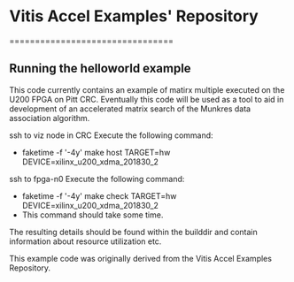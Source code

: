 # Vitis Accel Examples' Repository
================================

## Running the helloworld example

This code currently contains an example of matirx multiple executed on the U200 FPGA on Pitt CRC. 
Eventually this code will be used as a tool to aid in development of an accelerated matrix search of the Munkres data association algorithm.

ssh to viz node in CRC
Execute the following command: 
- faketime -f '-4y' make host TARGET=hw DEVICE=xilinx_u200_xdma_201830_2 

ssh to fpga-n0 
Execute the following command: 
- faketime -f '-4y' make check TARGET=hw DEVICE=xilinx_u200_xdma_201830_2
- This command should take some time.

The resulting details should be found within the builddir and contain information about resource utilization etc.

This example code was originally derived from the Vitis Accel Examples Repository.